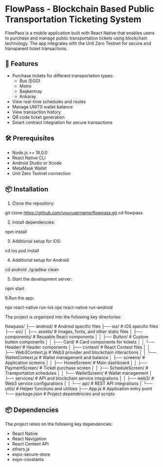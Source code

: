 # FlowPass - Blockchain Based Public Transportation Ticketing System

FlowPass is a mobile application built with React Native that enables users to purchase and manage public transportation tickets using blockchain technology. The app integrates with the Unit Zero Testnet for secure and transparent ticket transactions.

## 🚀 Features

- Purchase tickets for different transportation types:
  - Bus (EGO)
  - Metro
  - Başkentray
  - Ankaray
- View real-time schedules and routes
- Manage UNIT0 wallet balance
- View transaction history
- QR code ticket generation
- Smart contract integration for secure transactions

## 🛠 Prerequisites

- Node.js >= 16.0.0
- React Native CLI
- Android Studio or Xcode
- MetaMask Wallet
- Unit Zero Testnet connection

## 📦 Installation

1. Clone the repository:

git clone https://github.com/yourusername/flowpass.git
cd flowpass 


2. Install dependencies:

npm install

3. Additional setup for iOS:

cd ios
pod install

4. Additional setup for Android 

cd android
./gradlew clean

5. Start the development server:

npm start

6.Run the app:

npx react-native run-ios
npx react-native run-android


The project is organized into the following key directories:

flowpass/
├── android/ # Android specific files
├── ios/ # iOS specific files
├── src/
│ ├── assets/ # Images, fonts, and other static files
│ ├── components/ # Reusable React components
│ │ ├── Button/ # Custom button components
│ │ ├── Card/ # Card components for tickets
│ │ └── Header/ # Header components
│ ├── context/ # React Context files
│ │ ├── Web3Context.js # Web3 provider and blockchain interactions
│ │ └── WalletContext.js # Wallet management and balance
│ ├── screens/ # Application screens
│ │ ├── HomeScreen/ # Main dashboard
│ │ ├── PaymentScreen/ # Ticket purchase screen
│ │ ├── ScheduleScreen/ # Transportation schedules
│ │ └── WalletScreen/ # Wallet management
│ ├── services/ # API and blockchain service integrations
│ │ ├── web3/ # Web3 service configurations
│ │ └── api/ # REST API integrations
│ └── utils/ # Helper functions and utilities
├── App.js # Application entry point
└── package.json # Project dependencies and scripts

## 📦 Dependencies

The project relies on the following key dependencies:

- React Native
- React Navigation
- React Context API
- ethers.js
- expo-secure-store
- expo-constants

